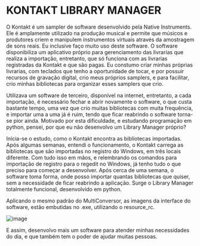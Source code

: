 # KONTAKT LIBRARY MANAGER

O Kontakt é um sampler de software desenvolvido pela Native Instruments. Ele é amplamente utilizado na produção musical e permite que músicos e produtores criem e manipulem instrumentos virtuais através da amostragem de sons reais. Eu inclusive faço muito uso deste software.
O software disponibiliza um aplicativo próprio para gerenciamento das livrarias que realiza a importação, entretanto, que só funciona com as livrarias registradas da Kontakt e que são pagas. Eu constumo criar minhas próprias livrarias, com teclados que tenho a oportunidade de tocar, e por possuir recursos de gravação digital, crio meus próprios samplers, e para facilitar, crio minhas bibliotecas para organizar esses samplers que crio.

Utilizava um software de terceiro, disponível na internet, entretanto, a cada importação, é necessário fechar e abrir novamente o software, o que custa bastante tempo, uma vez que crio muitas bibliotecas com muita frequência, e importar uma a uma já é ruim, tendo que ficar reabrindo o software torna-se pior ainda. 
Motivado por esta dificuldade, e estudando programação em python, pensei, por que eu não desenvolvo um Library Manager próprio?

Inicia-se o estudo, como o Kontakt encontra as bibliotecas importadas. Após algumas semanas, entendi o funcionamento, o Kontakt carrega as bibliotecas que são importadas no registro do Windows, em três locais diferente. Com tudo isso em mãos, e relembrando os comandos para importação de registro para o regedit no Windows, já tenho tudo o que preciso para começar a desenvolver.
Após cerca de uma semana, o software toma forma, onde posso importar quantas bibliotecas que quiser, sem a necessidade de ficar reabrindo a aplicação. Surge o Library Manager totalmente funcional, desenvolvido em python.

Aplicando o mesmo padrão do MultiConversor, as imagens da interface do software, estão embutidas no .exe, utilizando o resource_rc.

![image](https://github.com/user-attachments/assets/213405d8-e022-4b67-9b33-9206a914645f)

E assim, desenvolvo mais um software para atender minhas necessidades do dia, e que também tem o poder de ajudar muitas pessoas.
